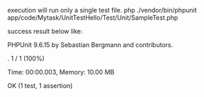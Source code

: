 
 execution will run only a single test file.
 php ./vendor/bin/phpunit app/code/Mytask/UnitTestHello/Test/Unit/SampleTest.php 

 success result below like:

 PHPUnit 9.6.15 by Sebastian Bergmann and contributors.

.                                                                   1 / 1 (100%)

Time: 00:00.003, Memory: 10.00 MB

OK (1 test, 1 assertion)
